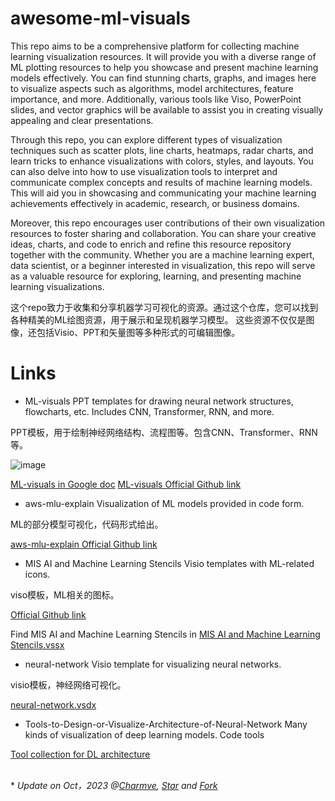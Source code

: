 # awesome-ml-visuals

This repo aims to be a comprehensive platform for collecting machine learning visualization resources. It will provide you with a diverse range of ML plotting resources to help you showcase and present machine learning models effectively. You can find stunning charts, graphs, and images here to visualize aspects such as algorithms, model architectures, feature importance, and more. Additionally, various tools like Viso, PowerPoint slides, and vector graphics will be available to assist you in creating visually appealing and clear presentations.

Through this repo, you can explore different types of visualization techniques such as scatter plots, line charts, heatmaps, radar charts, and learn tricks to enhance visualizations with colors, styles, and layouts. You can also delve into how to use visualization tools to interpret and communicate complex concepts and results of machine learning models. This will aid you in showcasing and communicating your machine learning achievements effectively in academic, research, or business domains.

Moreover, this repo encourages user contributions of their own visualization resources to foster sharing and collaboration. You can share your creative ideas, charts, and code to enrich and refine this resource repository together with the community. Whether you are a machine learning expert, data scientist, or a beginner interested in visualization, this repo will serve as a valuable resource for exploring, learning, and presenting machine learning visualizations.

这个repo致力于收集和分享机器学习可视化的资源。通过这个仓库，您可以找到各种精美的ML绘图资源，用于展示和呈现机器学习模型。
这些资源不仅仅是图像，还包括Visio、PPT和矢量图等多种形式的可编辑图像。


# Links 
- ML-visuals
PPT templates for drawing neural network structures, flowcharts, etc. Includes CNN, Transformer, RNN, and more.

PPT模板，用于绘制神经网络结构、流程图等。包含CNN、Transformer、RNN等。

![image](https://github.com/user-attachments/assets/8397f4f8-fce5-4dfd-9a81-ecf3e34675e5)


[ML-visuals in Google doc](https://docs.google.com/presentation/d/11mR1nkIR9fbHegFkcFq8z9oDQ5sjv8E3JJp1LfLGKuk/edit?usp=sharing)
[ML-visuals Official Github link](https://github.com/dair-ai/ml-visuals)

- aws-mlu-explain
Visualization of ML models provided in code form.

ML的部分模型可视化，代码形式给出。

[aws-mlu-explain Official Github link](https://github.com/aws-samples/aws-mlu-explain)

- MIS AI and Machine Learning Stencils
Visio templates with ML-related icons.

viso模板，ML相关的图标。

[Official Github link](https://github.com/Ascenda/Ascenda-Stencils-Pack-for-Visio)

Find MIS AI and Machine Learning Stencils in [MIS AI and Machine Learning Stencils.vssx](https://github.com/Ascenda/Ascenda-Stencils-Pack-for-Visio/blob/master/AI%20and%20Machine%20Learning/MIS%20AI%20Stencils%20v3.1.0.vssx)

- neural-network
Visio template for visualizing neural networks.

visio模板，神经网络可视化。

[neural-network.vsdx](https://github.com/rain1024/machine-learning/blob/master/neural-network/visio/neural-network.vsdx)

- Tools-to-Design-or-Visualize-Architecture-of-Neural-Network
Many kinds of visualization of deep learning models. Code tools

[Tool collection for DL architecture](https://github.com/ashishpatel26/Tools-to-Design-or-Visualize-Architecture-of-Neural-Network)


<br>
* <i>Update on Oct，2023 @<a href="https://github.com/LT1st" target="_blank">Charmve</a>, 
    <a class="github-button"
        href="https://starchart.cc/LT1st/awesome-ml-visuals/star"
        data-icon="octicon-star" data-show-count="true"
        aria-label="Star LT1st/awesome-ml-visuals on GitHub">Star</a> 
    and 
    <a class="github-button"
        href="https://starchart.cc/LT1st/awesome-ml-visuals/fork"
        data-icon="octicon-repo-forked" data-show-count="true"
        aria-label="Fork LT1st/awesome-ml-visuals on GitHub">Fork</a>
</i>



